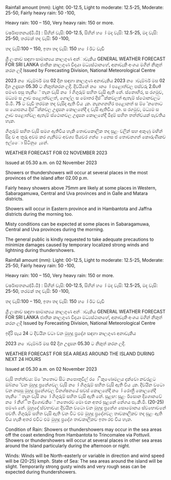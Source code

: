Rainfall amount (mm): Light: 00-12.5, Light to moderate: 12.5-25, Moderate: 25-50, Fairly heavy rain: 50 -100,

Heavy rain: 100 – 150, Very heavy rain: 150 or more.

වර්ෂාපතනය(මි.මී) : සිහින් වැසි: 00-12.5, සිහින් හ ෝ මද වැසි: 12.5-25, මද වැසි: 25-50, තරමක් තද වැසි: 50 -100,

තද වැසි:100 – 150, ඉතා තද වැසි: 150 හ ෝ ඊට වැඩි

ශ්‍රී ලංකාව සඳහා සාමාන්‍යය කාලගුණ අන්‍ාවැකිය GENERAL WEATHER FORECAST FOR SRI LANKA ජාතික කාලගුණ විදයා මධ්‍යස්ථානහේ, අනාවැකි අංශය මගින් නිකුත් කරන ලදි Issued by Forecasting Division, National Meteorological Centre

2023 න ොවැම්බර් මස 02 දින සඳහා කාලගුණ අනාවැකිය 2023 න ොවැම්බර් මස 02 දින උදෑසන 05.30 ට නිකුත්කරන ලදි. දිවයිනේ න ොන ෝ පළොත්වල පස්වරු 2.00ේ පමණ පසු තැනිේ තැන වැසි න ෝ ගිගුරුම් සහිත වැසි ඇති නේ. ස්නොහිර, ස රගමුව, මධ්‍යම ස ඌව පළොත්වලත්, ගොල්ල ස මොතර දිස්ික්කවලත් ඇතැම් ස්ථොනවලට මි.මී. 75 ට වැඩි තරමක තද වැසිද ඇති විය ැක. නැනගනහිර පළොනත් ස ම් ේනතොට ස යොපනය දිස්ික්කවල උදෑසන කොලනේදී ද වැසි ඇතිවිය ැක. ස රගමුව, මධ්‍යම ස ඌව පළොත්වල ඇතැම් ස්ථොනවල උදෑසන කොලනේදී මීදුම් සහිත තත්ත්වයක් පැවතිය හැක.

ගිගුරුම් සහිත වැසි සමග ඇතිවිය හැකි තොවකොලික තද සුළං වලින් සහ අකුණු මඟින් සිදු ව අ තුරු අවම කර ගැනීමට අවශ්‍ය පියවර ගන් ො නෙස ජ තොවනගන් කොරුණිකව ඉල්ෙො සිටිනු ෙැනේ.

WEATHER FORECAST FOR 02 NOVEMBER 2023

Issued at 05.30 a.m. on 02 November 2023

Showers or thundershowers will occur at several places in the most provinces of the island after 02.00 p.m.

Fairly heavy showers above 75mm are likely at some places in Western, Sabaragamuwa, Central and Uva provinces and in Galle and Matara districts.

Showers will occur in Eastern province and in Hambantota and Jaffna districts during the morning too.

Misty conditions can be expected at some places in Sabaragamuwa, Central and Uva provinces during the morning.

The general public is kindly requested to take adequate precautions to minimize damages caused by temporary localized strong winds and lightning during thundershowers.

Rainfall amount (mm): Light: 00-12.5, Light to moderate: 12.5-25, Moderate: 25-50, Fairly heavy rain: 50 -100,

Heavy rain: 100 – 150, Very heavy rain: 150 or more.

වර්ෂාපතනය(මි.මී) : සිහින් වැසි: 00-12.5, සිහින් හ ෝ මද වැසි: 12.5-25, මද වැසි: 25-50, තරමක් තද වැසි: 50 -100,

තද වැසි:100 – 150, ඉතා තද වැසි: 150 හ ෝ ඊට වැඩි

ශ්‍රී ලංකාව සඳහා සාමාන්‍යය කාලගුණ අන්‍ාවැකිය GENERAL WEATHER FORECAST FOR SRI LANKA ජාතික කාලගුණ විදයා මධ්‍යස්ථානහේ, අනාවැකි අංශය මගින් නිකුත් කරන ලදි Issued by Forecasting Division, National Meteorological Centre

ඉදිරි පැය 24 ට දිවයින වටා වන මුහුදු ප්‍රදේශ සඳහා කාලගුණ අනාවැකිය

2023 න ොවැම්බර් මස 02 දින උදෑසන 05.30 ට නිකුත් කරන ලදි.

WEATHER FORECAST FOR SEA AREAS AROUND THE ISLAND DURING NEXT 24 HOURS

Issued at 05.30 a.m. on 02 November 2023

වැසි තත්ත්වය: ම් ේනතොට සිට නපොතුවිල් ර ො ිකුණොමලය දක්වො නවරළට ඔබ්න ේවන මුහුදු ප්‍රනේශවල වැසි න ෝ ගිගුරුම් සහිත වැසි ඇති විය ැක. දිවයින වටො වන නසසු මුහුදු ප්‍රනේශවල විනශ්ෂනයේ සවස් කොලනේදී න ෝ රොත්‍රී කොලනේදී තැනිේ තැන වැසි න ෝ ගිගුරුම් සහිත වැසි ඇති නේ. සුළඟ: සුළං ඊසොන දිශොනවේ න ෝ නිශ්ිත දිශොවකිේ නතොරව මො එන අතර සුළනේ නේගය පැ.කි.මී. (20-25) පමණ නේ. මුහුදේ ස්වභාවය: දිවයින වටො වන මුහුදු ප්‍රනේශ සොමොනය ස්වභොවනේ පවතී. ගිගුරුම් සහිත වැසි ඇති වන විට එම මුහුදු ප්‍රදේශවල තාවකාලිකව තද සුළං ඇති විය හැකි අතර එවිට එම මුහුදු ප්‍රදේශ තාවකාලිකව ඉතා රළු විය හැක.

Condition of Rain: Showers or thundershowers may occur in the sea areas off the coast extending from Hambantota to Trincomalee via Pottuvil. Showers or thundershowers will occur at several places in other sea areas around the Island particularly during the afternoon or night.

Winds: Winds will be North-easterly or variable in direction and wind speed will be (20-25) kmph. State of Sea: The sea areas around the island will be slight. Temporarily strong gusty winds and very rough seas can be expected during thundershowers.
